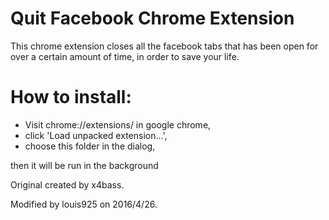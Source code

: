 # Quit Facebook Chrome Extension

This chrome extension closes all the facebook tabs that has been open for over a certain amount of time, in order to save your life.

# How to install:

* Visit chrome://extensions/ in google chrome,
* click 'Load unpacked extension...',
* choose this folder in the dialog,

then it will be run in the background

Original created by x4bass.

Modified by louis925 on 2016/4/26.
